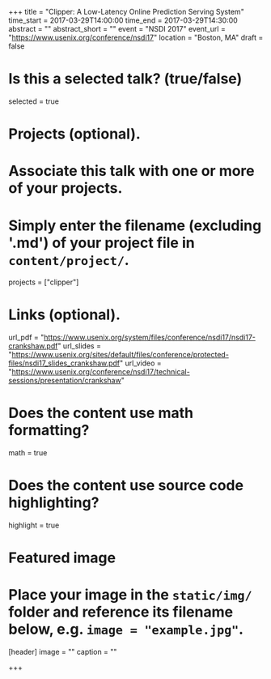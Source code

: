 +++
title = "Clipper: A Low-Latency Online Prediction Serving System"
time_start = 2017-03-29T14:00:00
time_end = 2017-03-29T14:30:00
abstract = ""
abstract_short = ""
event = "NSDI 2017"
event_url = "https://www.usenix.org/conference/nsdi17"
location = "Boston, MA"
draft = false

# Is this a selected talk? (true/false)
selected = true

# Projects (optional).
#   Associate this talk with one or more of your projects.
#   Simply enter the filename (excluding '.md') of your project file in `content/project/`.
projects = ["clipper"]

# Links (optional).
url_pdf = "https://www.usenix.org/system/files/conference/nsdi17/nsdi17-crankshaw.pdf"
url_slides = "https://www.usenix.org/sites/default/files/conference/protected-files/nsdi17_slides_crankshaw.pdf"
url_video = "https://www.usenix.org/conference/nsdi17/technical-sessions/presentation/crankshaw"

# Does the content use math formatting?
math = true

# Does the content use source code highlighting?
highlight = true

# Featured image
# Place your image in the `static/img/` folder and reference its filename below, e.g. `image = "example.jpg"`.
[header]
image = ""
caption = ""

+++


